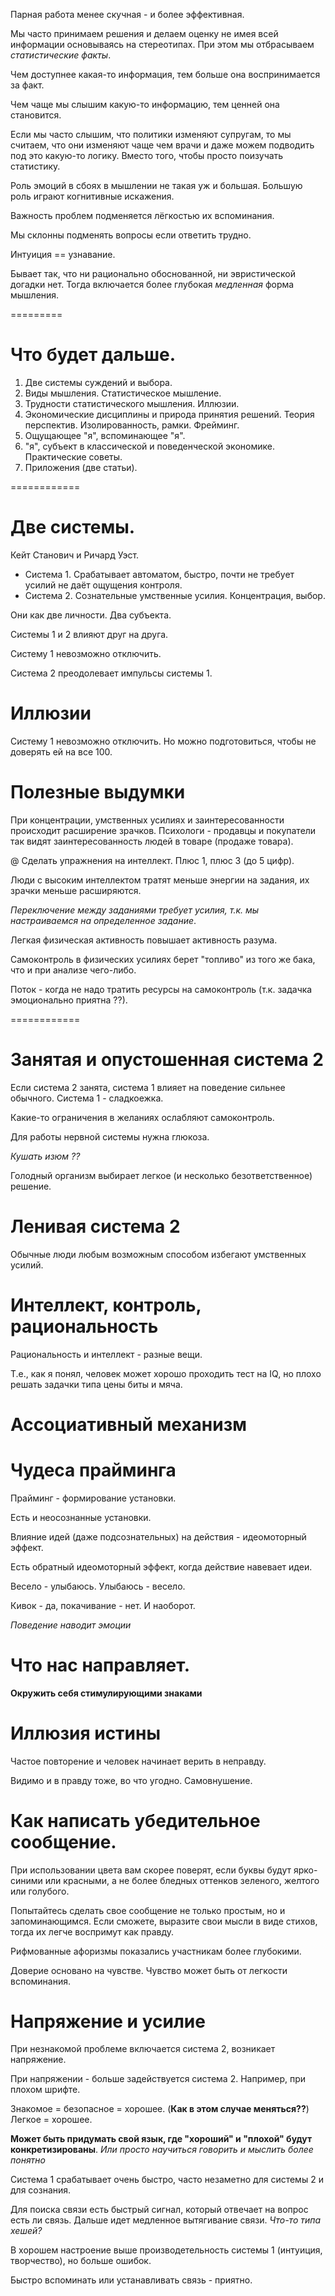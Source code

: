 Парная работа менее скучная - и более эффективная.

Мы часто принимаем решения и делаем оценку не имея всей информации основываясь на стереотипах. При этом мы отбрасываем *статистические факты*.

Чем доступнее какая-то информация, тем больше она воспринимается за факт.

Чем чаще мы слышим какую-то информацию, тем ценней она становится.

Если мы часто слышим, что политики изменяют супругам, то мы считаем, что они изменяют чаще чем врачи и даже можем подводить под это какую-то логику.
Вместо того, чтобы просто поизучать статистику.

Роль эмоций в сбоях в мышлении не такая уж и большая.
Большую роль играют когнитивные искажения.

Важность проблем подменяется лёгкостью их вспоминания.

Мы склонны подменять вопросы если ответить трудно.

Интуиция == узнавание.

Бывает так, что ни рационально обоснованной, ни эвристической догадки нет.
Тогда включается более глубокая *медленная* форма мышления.

=========

# Что будет дальше.

1. Две системы суждений и выбора.
2. Виды мышления. Статистическое мышление.
3. Трудности статистического мышления. Иллюзии.
4. Экономические дисциплины и природа принятия решений. Теория перспектив. Изолированность, рамки. Фрейминг.
5. Ощущающее "я", вспоминающее "я".
6. "я", субъект в классической и поведенческой экономике. Практические советы.
7. Приложения (две статьи).

============

# Две системы.

Кейт Станович и Ричард Уэст.

* Система 1. Срабатывает автоматом, быстро, почти не требует усилий не даёт ощущения контроля.
* Система 2. Сознательные умственные усилия. Концентрация, выбор.

Они как две личности. Два субъекта.

Системы 1 и 2 влияют друг на друга.

Систему 1 невозможно отключить.

Система 2 преодолевает импульсы системы 1.

# Иллюзии

Систему 1 невозможно отключить. Но можно подготовиться, чтобы не доверять ей на все 100.

# Полезные выдумки

При концентрации, умственных усилиях и заинтересованности происходит расширение зрачков. Психологи - продавцы и покупатели так видят заинтересованность людей в товаре (продаже товара).

@ Сделать упражнения на интеллект.
Плюс 1, плюс 3 (до 5 цифр).

Люди с высоким интеллектом тратят меньше энергии на задания, их зрачки меньше расширяются.

*Переключение между заданиями требует усилия, т.к. мы настраиваемся на определенное задание*.

Легкая физическая активность повышает активность разума.

Самоконтроль в физических усилиях берет "топливо" из того же бака, что и при анализе чего-либо.

Поток - когда не надо тратить ресурсы на самоконтроль (т.к. задачка эмоционально приятна ??).

============

# Занятая и опустошенная система 2

Если система 2 занята, система 1 влияет на поведение сильнее обычного.
Система 1 - сладкоежка.


Какие-то ограничения в желаниях ослабляют самоконтроль.

Для работы нервной системы нужна глюкоза.

*Кушать изюм ??*

Голодный организм выбирает легкое (и несколько безответственное)  решение.

# Ленивая система 2

Обычные люди любым возможным способом избегают умственных усилий.

# Интеллект, контроль, рациональность

Рациональность и интеллект - разные вещи.

Т.е., как я понял, человек может хорошо проходить тест на IQ, но плохо решать задачки типа цены биты и мяча.

# Ассоциативный механизм

# Чудеса прайминга

Прайминг - формирование установки.

Есть и неосознанные установки.

Влияние идей (даже подсознательных) на действия - идеомоторный эффект.

Есть обратный идеомоторный эффект, когда действие навевает идеи.

Весело - улыбаюсь. Улыбаюсь - весело.

Кивок - да, покачивание - нет. И наоборот.

*Поведение наводит эмоции*

# Что нас направляет.

**Окружить себя стимулирующими знаками**


# Иллюзия истины

Частое повторение и человек начинает верить в неправду.

Видимо и в правду тоже, во что угодно. Самовнушение.

# Как написать убедительное сообщение.

При использовании цвета вам скорее поверят, если буквы будут ярко-синими или красными, а не более бледных оттенков зеленого, желтого или голубого.

Попытайтесь сделать свое сообщение не только простым, но и запоминающимся. Если сможете, выразите свои мысли в виде стихов, тогда их легче воспримут как правду.

Рифмованные афоризмы показались участникам более глубокими.

Доверие основано на чувстве. Чувство может быть от легкости вспоминания.

# Напряжение и усилие

При незнакомой проблеме включается система 2, возникает напряжение.

При напряжении - больше задействуется система 2.
Например, при плохом шрифте.

Знакомое = безопасное = хорошее. (**Как в этом случае меняться??**)
Легкое = хорошее.

**Может быть придумать свой язык, где "хороший" и "плохой" будут конкретизированы**.
*Или просто научиться говорить и мыслить более понятно*

Система 1 срабатывает очень быстро, часто незаметно для системы 2 и для сознания.

Для поиска связи есть быстрый сигнал, который отвечает на вопрос есть ли связь.
Дальше идет медленное вытягивание связи.
*Что-то типа хешей?*

В хорошем настроение выше производетельность системы 1 (интуиция, творчество),
но больше ошибок.

Быстро вспоминать или устанавливать связь - приятно.
































